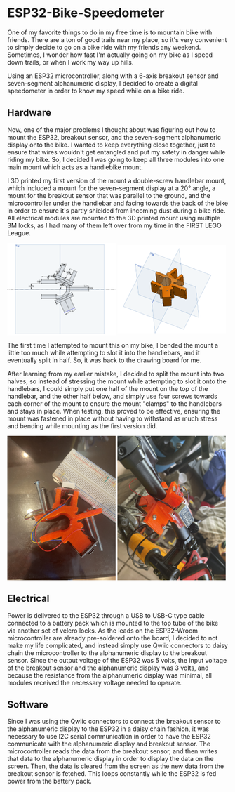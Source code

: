 # ESP32-Bike-Speedometer
One of my favorite things to do in my free time is to mountain bike with friends. There are a ton of good trails near my place, so it's very convenient to simply decide to go on a bike ride with my friends any weekend. Sometimes, I wonder how fast I'm actually going on my bike as I speed down trails, or when I work my way up hills. 

Using an ESP32 microcontroller, along with a 6-axis breakout sensor and seven-segment alphanumeric display, I decided to create a digital speedometer in order to know my speed while on a bike ride. 

## Hardware

Now, one of the major problems I thought about was figuring out how to mount the ESP32, breakout sensor, and the seven-segment alphanumeric display onto the bike. I wanted to keep everything close together, just to ensure that wires wouldn't get entangled and put my safety in danger while riding my bike. So, I decided I was going to keep all three modules into one main mount which acts as a handlebike mount. 

I 3D printed my first version of the mount a double-screw handlebar mount, which included a mount for the seven-segment display at a 20° angle, a mount for the breakout sensor that was parallel to the ground, and the microcontroller under the handlebar and facing towards the back of the bike in order to ensure it's partly shielded from incoming dust during a bike ride. All electrical modules are mounted to the 3D printed mount using multiple 3M locks, as I had many of them left over from my time in the FIRST LEGO League.

<p align="left">
  <img src="3DPrints/Images/CADSketch.png" width=49% align="center" />
  <img src="3DPrints/Images/CAD3D.png" width=49% align="center" />
</p>

The first time I attempted to mount this on my bike, I bended the mount a little too much while attempting to slot it into the handlebars, and it eventually split in half. So, it was back to the drawing board for me. 

After learning from my earlier mistake, I decided to split the mount into two halves, so instead of stressing the mount while attempting to slot it onto the handlebars, I could simply put one half of the mount on the top of the handlebar, and the other half below, and simply use four screws towards each corner of the mount to ensure the mount "clamps" to the handlebars and stays in place. When testing, this proved to be effective, ensuring the mount was fastened in place without having to withstand as much stress and bending while mounting as the first version did.

<p align="left">
  <img src="3DPrints/Images/IMG_0993.JPG" width=49% align="center" />
  <img src="3DPrints/Images/IMG_1002.JPG" width=49% align="center" />
</p>

## Electrical

Power is delivered to the ESP32 through a USB to USB-C type cable connected to a battery pack which is mounted to the top tube of the bike via another set of velcro locks. As the leads on the ESP32-Wroom microcontroller are already pre-soldered onto the board, I decided to not make my life complicated, and instead simply use Qwiic connectors to daisy chain the microcontroller to the alphanumeric display to the breakout sensor. Since the output voltage of the ESP32 was 5 volts, the input voltage of the breakout sensor and the alphanumeric display was 3 volts, and because the resistance from the alphanumeric display was minimal, all modules received the necessary voltage needed to operate.

## Software
Since I was using the Qwiic connectors to connect the breakout sensor to the alphanumeric display to the ESP32 in a daisy chain fashion, it was necessary to use I2C serial communication in order to have the ESP32 communicate with the alphanumeric display and breakout sensor. The microcontroller reads the data from the breakout sensor, and then writes that data to the alphanumeric display in order to display the data on the screen. Then, the data is cleared from the screen as the new data from the breakout sensor is fetched. This loops constantly while the ESP32 is fed power from the battery pack. 

